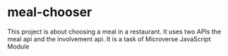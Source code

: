 # meal-chooser
This project is about choosing a meal in a restaurant. It uses two APIs the meal api and the involvement api. It is a task of Microverse JavaScript Module 
